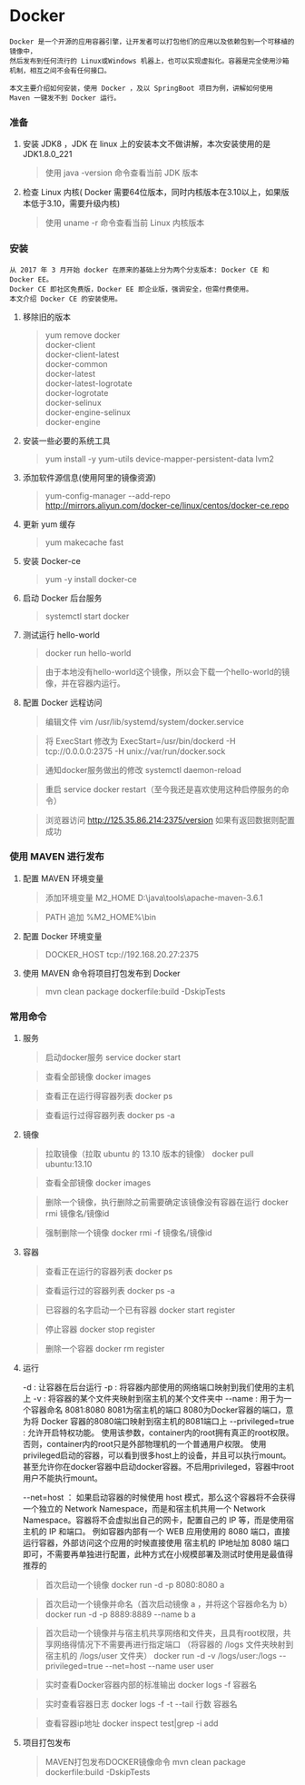 # Docker

    Docker 是一个开源的应用容器引擎，让开发者可以打包他们的应用以及依赖包到一个可移植的镜像中，
    然后发布到任何流行的 Linux或Windows 机器上，也可以实现虚拟化。容器是完全使用沙箱机制，相互之间不会有任何接口。
    
    本文主要介绍如何安装，使用 Docker ，及以 SpringBoot 项目为例，讲解如何使用 Maven 一键发不到 Docker 运行。
    
### 准备
    
1. 安装 JDK8 ，JDK 在 linux 上的安装本文不做讲解，本次安装使用的是 JDK1.8.0_221
    
    > 使用 java -version 命令查看当前 JDK 版本

2. 检查 Linux 内核( Docker 需要64位版本，同时内核版本在3.10以上，如果版本低于3.10，需要升级内核)

    > 使用 uname -r 命令查看当前 Linux 内核版本
    
### 安装

    从 2017 年 3 月开始 docker 在原来的基础上分为两个分支版本: Docker CE 和 Docker EE。
    Docker CE 即社区免费版，Docker EE 即企业版，强调安全，但需付费使用。
    本文介绍 Docker CE 的安装使用。
      
1. 移除旧的版本

    > yum remove docker \
                  docker-client \
                  docker-client-latest \
                  docker-common \
                  docker-latest \
                  docker-latest-logrotate \
                  docker-logrotate \
                  docker-selinux \
                  docker-engine-selinux \
                  docker-engine
                      
2. 安装一些必要的系统工具

    > yum install -y yum-utils device-mapper-persistent-data lvm2
    
3. 添加软件源信息(使用阿里的镜像资源)

    > yum-config-manager --add-repo http://mirrors.aliyun.com/docker-ce/linux/centos/docker-ce.repo
    
4. 更新 yum 缓存

    > yum makecache fast
    
5. 安装 Docker-ce

    > yum -y install docker-ce
    
6. 启动 Docker 后台服务

    > systemctl start docker
    
7. 测试运行 hello-world

    > docker run hello-world
    
    > 由于本地没有hello-world这个镜像，所以会下载一个hello-world的镜像，并在容器内运行。
    
8. 配置 Docker 远程访问

    > 编辑文件 vim /usr/lib/systemd/system/docker.service
    
    > 将 ExecStart 修改为 ExecStart=/usr/bin/dockerd -H tcp://0.0.0.0:2375 -H unix://var/run/docker.sock
    
    > 通知docker服务做出的修改 systemctl daemon-reload
    
    > 重启 service docker restart（至今我还是喜欢使用这种启停服务的命令）
    
    > 浏览器访问 http://125.35.86.214:2375/version 如果有返回数据则配置成功
    
### 使用 MAVEN 进行发布

1. 配置 MAVEN 环境变量

    > 添加环境变量 M2_HOME   D:\java\tools\apache-maven-3.6.1
    
    > PATH 追加 %M2_HOME%\bin
    
2. 配置 Docker 环境变量 

    > DOCKER_HOST     tcp://192.168.20.27:2375
    
3. 使用 MAVEN 命令将项目打包发布到 Docker

    > mvn clean package dockerfile:build -DskipTests
    
    
### 常用命令 

1. 服务

    > 启动docker服务
      service docker start
      
    > 查看全部镜像
      docker images
      
    > 查看正在运行得容器列表
      docker ps
      
    > 查看运行过得容器列表
      docker ps -a
      
2. 镜像

    > 拉取镜像（拉取 ubuntu 的 13.10 版本的镜像）
      docker pull ubuntu:13.10

    > 查看全部镜像
      docker images
      
    > 删除一个镜像，执行删除之前需要确定该镜像没有容器在运行
      docker rmi 镜像名/镜像id
      
    > 强制删除一个镜像
      docker rmi -f 镜像名/镜像id
      
3. 容器

    > 查看正在运行的容器列表
      docker ps
    
    > 查看运行过的容器列表
      docker ps -a
      
    > 已容器的名字启动一个已有容器
      docker start register
      
    > 停止容器 
      docker stop register
      
    > 删除一个容器
      docker rm register
      
4. 运行

    -d : 让容器在后台运行
    -p : 将容器内部使用的网络端口映射到我们使用的主机上
    -v : 将容器的某个文件夹映射到宿主机的某个文件夹中
    --name : 用于为一个容器命名
    8081:8080  8081为宿主机的端口  8080为Docker容器的端口，意为将 Docker 容器的8080端口映射到宿主机的8081端口上
    --privileged=true : 允许开启特权功能。
        使用该参数，container内的root拥有真正的root权限。
        否则，container内的root只是外部物理机的一个普通用户权限。
        使用privileged启动的容器，可以看到很多host上的设备，并且可以执行mount。
        甚至允许你在docker容器中启动docker容器。不启用privileged，容器中root用户不能执行mount。
        
    --net=host ： 如果启动容器的时候使用 host 模式，那么这个容器将不会获得一个独立的 Network Namespace，而是和宿主机共用一个 Network Namespace。容器将不会虚拟出自己的网卡，配置自己的 IP 等，而是使用宿主机的 IP 和端口。
        例如容器内部有一个 WEB 应用使用的 8080 端口，直接运行容器，外部访问这个应用的时候直接使用 宿主机的 IP地址加 8080 端口即可，不需要再单独进行配置，此种方式在小规模部署及测试时使用是最值得推荐的

    > 首次启动一个镜像
      docker run -d -p 8080:8080 a
      
    > 首次启动一个镜像并命名（首次启动镜像 a ，并将这个容器命名为 b）
      docker run -d -p 8889:8889 --name b a
      
    > 首次启动一个镜像并与宿主机共享网络和文件夹，且具有root权限，共享网络得情况下不需要再进行指定端口
      （将容器的 /logs 文件夹映射到宿主机的 /logs/user 文件夹）
      docker run -d -v /logs/user:/logs --privileged=true --net=host --name user user
      
    > 实时查看Docker容器内部的标准输出
      docker logs -f 容器名  
      
    > 实时查看容器日志
      docker logs -f -t --tail 行数 容器名
      
    > 查看容器ip地址
      docker inspect test|grep -i add
    
5. 项目打包发布

    > MAVEN打包发布DOCKER镜像命令
      mvn clean package dockerfile:build -DskipTests
    